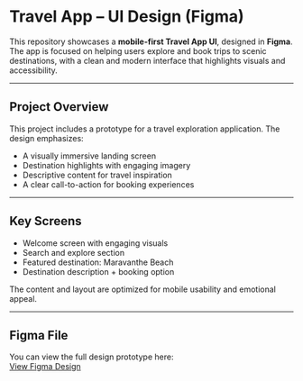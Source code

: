 # Travel App – UI Design (Figma)

This repository showcases a **mobile-first Travel App UI**, designed in **Figma**. The app is focused on helping users explore and book trips to scenic destinations, with a clean and modern interface that highlights visuals and accessibility.

---

## Project Overview

This project includes a prototype for a travel exploration application. The design emphasizes:

- A visually immersive landing screen
- Destination highlights with engaging imagery
- Descriptive content for travel inspiration
- A clear call-to-action for booking experiences

---

## Key Screens

- Welcome screen with engaging visuals
- Search and explore section
- Featured destination: Maravanthe Beach
- Destination description + booking option

The content and layout are optimized for mobile usability and emotional appeal.

---

## Figma File

You can view the full design prototype here:  
[View Figma Design](https://www.figma.com/proto/KDl0AN0scbQVpEWkOqH3GJ/Travel_App?node-id=0-1&t=RSxs2DGe6yYXmzhq-1)



